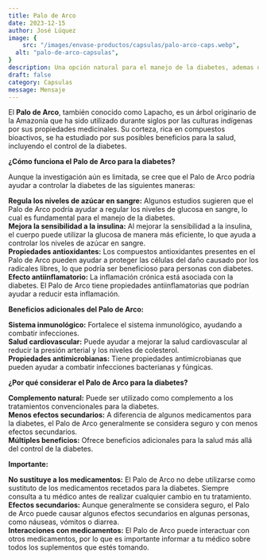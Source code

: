 ```yaml
---
title: Palo de Arco
date: 2023-12-15
author: José Lúquez
image: {
 	src: "/images/envase-productos/capsulas/palo-arco-caps.webp",
  alt: "palo-de-arco-capsulas",
}
description: Una opción natural para el manejo de la diabetes, ademas de ser antioxidante y antiflamatorio
draft: false
category: Capsulas
message: Mensaje
---
```


El **Palo de Arco**, también conocido como Lapacho, es un árbol originario de la Amazonía que ha sido utilizado durante siglos por las culturas indígenas por sus propiedades medicinales. Su corteza, rica en compuestos bioactivos, se ha estudiado por sus posibles beneficios para la salud, incluyendo el control de la diabetes.

**¿Cómo funciona el Palo de Arco para la diabetes?**

Aunque la investigación aún es limitada, se cree que el Palo de Arco podría ayudar a controlar la diabetes de las siguientes maneras:

**Regula los niveles de azúcar en sangre:** Algunos estudios sugieren que el Palo de Arco podría ayudar a regular los niveles de glucosa en sangre, lo cual es fundamental para el manejo de la diabetes.   
**Mejora la sensibilidad a la insulina:** Al mejorar la sensibilidad a la insulina, el cuerpo puede utilizar la glucosa de manera más eficiente, lo que ayuda a controlar los niveles de azúcar en sangre.   
**Propiedades antioxidantes:** Los compuestos antioxidantes presentes en el Palo de Arco pueden ayudar a proteger las células del daño causado por los radicales libres, lo que podría ser beneficioso para personas con diabetes.   
**Efecto antiinflamatorio:** La inflamación crónica está asociada con la diabetes. El Palo de Arco tiene propiedades antiinflamatorias que podrían ayudar a reducir esta inflamación.   

**Beneficios adicionales del Palo de Arco:**

**Sistema inmunológico:** Fortalece el sistema inmunológico, ayudando a combatir infecciones.   
**Salud cardiovascular:** Puede ayudar a mejorar la salud cardiovascular al reducir la presión arterial y los niveles de colesterol.   
**Propiedades antimicrobianas:** Tiene propiedades antimicrobianas que pueden ayudar a combatir infecciones bacterianas y fúngicas.   

**¿Por qué considerar el Palo de Arco para la diabetes?**

**Complemento natural:** Puede ser utilizado como complemento a los tratamientos convencionales para la diabetes.   
**Menos efectos secundarios:** A diferencia de algunos medicamentos para la diabetes, el Palo de Arco generalmente se considera seguro y con menos efectos secundarios.   
**Múltiples beneficios:** Ofrece beneficios adicionales para la salud más allá del control de la diabetes.   

**Importante:**

**No sustituye a los medicamentos:** El Palo de Arco no debe utilizarse como sustituto de los medicamentos recetados para la diabetes. Siempre consulta a tu médico antes de realizar cualquier cambio en tu tratamiento.   
**Efectos secundarios:** Aunque generalmente se considera seguro, el Palo de Arco puede causar algunos efectos secundarios en algunas personas, como náuseas, vómitos o diarrea.   
**Interacciones con medicamentos:** El Palo de Arco puede interactuar con otros medicamentos, por lo que es importante informar a tu médico sobre todos los suplementos que estés tomando.   
